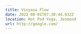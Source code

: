 ```yaml
---
title: Vinyasa Flow
date: 2022-08-01T07:30:44.632Z
location: Hot Pod Yoga, Jesmond
url: http://google.com/
---
```

